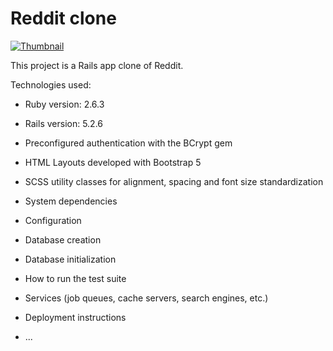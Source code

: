 # Reddit clone

[![Thumbnail](reddit-reddit.jpg)](http://reddit-reddit.herokuapp.com/subs)


This project is a Rails app clone of Reddit.

Technologies used:

* Ruby version: 2.6.3
* Rails version: 5.2.6
* Preconfigured authentication with the BCrypt gem
* HTML Layouts developed with Bootstrap 5
* SCSS utility classes for alignment, spacing and font size standardization

* System dependencies

* Configuration

* Database creation

* Database initialization

* How to run the test suite

* Services (job queues, cache servers, search engines, etc.)

* Deployment instructions

* ...
